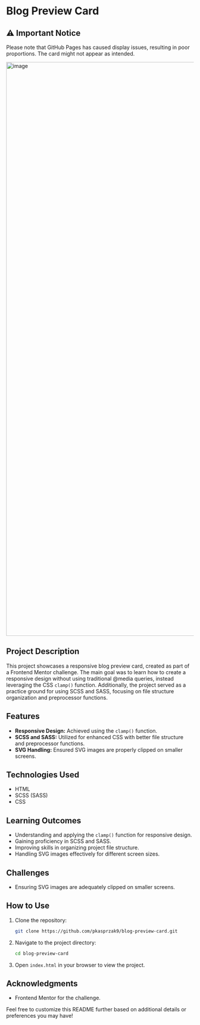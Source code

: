 # Blog Preview Card

## ⚠️ Important Notice

Please note that GitHub Pages has caused display issues, resulting in poor proportions. The card might not appear as intended.

<img width="1539" alt="image" src="https://github.com/pkasprzak9/blog-preview-card/assets/81309180/ea8f214b-c6dd-411f-a678-0019cdebf556">


## Project Description

This project showcases a responsive blog preview card, created as part of a Frontend Mentor challenge. The main goal was to learn how to create a responsive design without using traditional @media queries, instead leveraging the CSS `clamp()` function. Additionally, the project served as a practice ground for using SCSS and SASS, focusing on file structure organization and preprocessor functions.

## Features

- **Responsive Design:** Achieved using the `clamp()` function.
- **SCSS and SASS:** Utilized for enhanced CSS with better file structure and preprocessor functions.
- **SVG Handling:** Ensured SVG images are properly clipped on smaller screens.

## Technologies Used

- HTML
- SCSS (SASS)
- CSS

## Learning Outcomes

- Understanding and applying the `clamp()` function for responsive design.
- Gaining proficiency in SCSS and SASS.
- Improving skills in organizing project file structure.
- Handling SVG images effectively for different screen sizes.

## Challenges

- Ensuring SVG images are adequately clipped on smaller screens.

## How to Use

1. Clone the repository:
   ```bash
   git clone https://github.com/pkasprzak9/blog-preview-card.git
   ```
2. Navigate to the project directory:
   ```bash
   cd blog-preview-card
   ```
3. Open `index.html` in your browser to view the project.

## Acknowledgments

- Frontend Mentor for the challenge.

Feel free to customize this README further based on additional details or preferences you may have!
